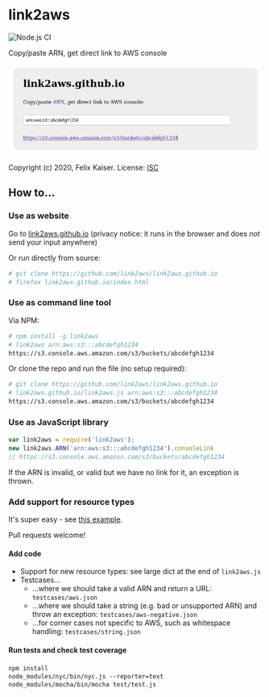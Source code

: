 # link2aws

![Node.js CI](https://github.com/link2aws/link2aws.github.io/workflows/Node.js%20CI/badge.svg)

Copy/paste ARN, get direct link to AWS console

<a href="https://link2aws.github.io">
<img src="screenshot.png" alt="Screenshot of link2aws.github.io" />
</a>

Copyright (c) 2020, Felix Kaiser. License: [ISC](https://spdx.org/licenses/ISC.html)

## How to...

### Use as website

Go to [link2aws.github.io](https://link2aws.github.io) (privacy notice: it runs in the browser and does *not* send your input anywhere)

Or run directly from source:

```sh
# git clone https://github.com/link2aws/link2aws.github.io
# firefox link2aws.github.io/index.html
```

### Use as command line tool

Via NPM:

```sh
# npm install -g link2aws
# link2aws arn:aws:s3:::abcdefgh1234
https://s3.console.aws.amazon.com/s3/buckets/abcdefgh1234
```

Or clone the repo and run the file (no setup required):

```sh
# git clone https://github.com/link2aws/link2aws.github.io
# link2aws.github.io/link2aws.js arn:aws:s3:::abcdefgh1234
https://s3.console.aws.amazon.com/s3/buckets/abcdefgh1234
```

### Use as JavaScript library

```js
var link2aws = require('link2aws');
new link2aws.ARN('arn:aws:s3:::abcdefgh1234').consoleLink
// https://s3.console.aws.amazon.com/s3/buckets/abcdefgh1234
```

If the ARN is invalid, or valid but we have no link for it, an exception is thrown.

### Add support for resource types

It's super easy - see [this example](https://github.com/link2aws/link2aws.github.io/commit/0432ecbbe522dbbd7e746caeeb4a7d1a6be5f057).

Pull requests welcome!

#### Add code

* Support for new resource types: see large dict at the end of `link2aws.js`
* Testcases...
    * ...where we should take a valid ARN and return a URL: `testcases/aws.json`
    * ...where we should take a string (e.g. bad or unsupported ARN) and throw an exception: `testcases/aws-negative.json`
    * ...for corner cases not specific to AWS, such as whitespace handling: `testcases/string.json`

#### Run tests and check test coverage

```
npm install
node_modules/nyc/bin/nyc.js --reporter=text node_modules/mocha/bin/mocha test/test.js
```